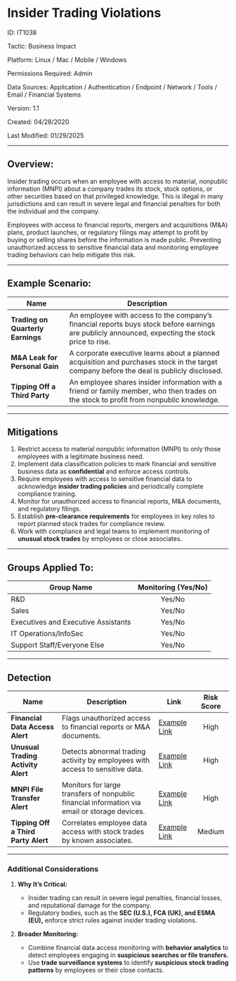 # **Insider Trading Violations**  

ID: IT1038  

Tactic: Business Impact  

Platform: Linux / Mac / Mobile / Windows  

Permissions Required: Admin  

Data Sources: Application / Authentication / Endpoint / Network / Tools / Email / Financial Systems  

Version: 1.1 

Created: 04/28/2020  

Last Modified: 01/29/2025  

---

## **Overview:**  

Insider trading occurs when an employee with access to material, nonpublic information (MNPI) about a company trades its stock, stock options, or other securities based on that privileged knowledge. This is illegal in many jurisdictions and can result in severe legal and financial penalties for both the individual and the company.  

Employees with access to financial reports, mergers and acquisitions (M&A) plans, product launches, or regulatory filings may attempt to profit by buying or selling shares before the information is made public. Preventing unauthorized access to sensitive financial data and monitoring employee trading behaviors can help mitigate this risk.  

---

## **Example Scenario:**  

| **Name**                         | **Description**                                                                                      |
|----------------------------------|------------------------------------------------------------------------------------------------------|
| **Trading on Quarterly Earnings** | An employee with access to the company’s financial reports buys stock before earnings are publicly announced, expecting the stock price to rise. |
| **M&A Leak for Personal Gain**    | A corporate executive learns about a planned acquisition and purchases stock in the target company before the deal is publicly disclosed. |
| **Tipping Off a Third Party**     | An employee shares insider information with a friend or family member, who then trades on the stock to profit from nonpublic knowledge. |

---

## **Mitigations**  

1. Restrict access to material nonpublic information (MNPI) to only those employees with a legitimate business need.  
2. Implement data classification policies to mark financial and sensitive business data as **confidential** and enforce access controls.  
3. Require employees with access to sensitive financial data to acknowledge **insider trading policies** and periodically complete compliance training.  
4. Monitor for unauthorized access to financial reports, M&A documents, and regulatory filings.  
5. Establish **pre-clearance requirements** for employees in key roles to report planned stock trades for compliance review.  
6. Work with compliance and legal teams to implement monitoring of **unusual stock trades** by employees or close associates.  

---

## **Groups Applied To:**  

| **Group Name**                | **Monitoring (Yes/No)** |
|--------------------------------|:----------------------:|
| R&D                            | Yes/No               |
| Sales                          | Yes/No               |
| Executives and Executive Assistants | Yes/No         |
| IT Operations/InfoSec          | Yes/No               |
| Support Staff/Everyone Else    | Yes/No               |

---

## **Detection**  

| **Name**                           | **Description**                                                                 | **Link**          | **Risk Score** |
|------------------------------------|-------------------------------------------------------------------------------|-------------------|:--------------:|
| **Financial Data Access Alert**    | Flags unauthorized access to financial reports or M&A documents.               | [Example Link](#) | High           |
| **Unusual Trading Activity Alert** | Detects abnormal trading activity by employees with access to sensitive data.   | [Example Link](#) | High           |
| **MNPI File Transfer Alert**       | Monitors for large transfers of nonpublic financial information via email or storage devices. | [Example Link](#) | High           |
| **Tipping Off a Third Party Alert** | Correlates employee data access with stock trades by known associates.          | [Example Link](#) | Medium         |

---

### **Additional Considerations**  

1. **Why It’s Critical:**  
   - Insider trading can result in severe legal penalties, financial losses, and reputational damage for the company.  
   - Regulatory bodies, such as the **SEC (U.S.), FCA (UK), and ESMA (EU),** enforce strict rules against insider trading violations.  

2. **Broader Monitoring:**  
   - Combine financial data access monitoring with **behavior analytics** to detect employees engaging in **suspicious searches or file transfers.**  
   - Use **trade surveillance systems** to identify **suspicious stock trading patterns** by employees or their close contacts.  


